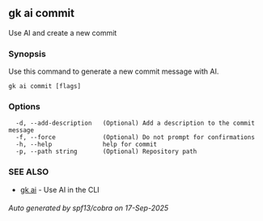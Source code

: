 ## gk ai commit

Use AI and create a new commit

### Synopsis


Use this command to generate a new commit message with AI.


```
gk ai commit [flags]
```

### Options

```
  -d, --add-description   (Optional) Add a description to the commit message
  -f, --force             (Optional) Do not prompt for confirmations
  -h, --help              help for commit
  -p, --path string       (Optional) Repository path
```

### SEE ALSO

* [gk ai](gk_ai.md)	 - Use AI in the CLI

###### Auto generated by spf13/cobra on 17-Sep-2025
